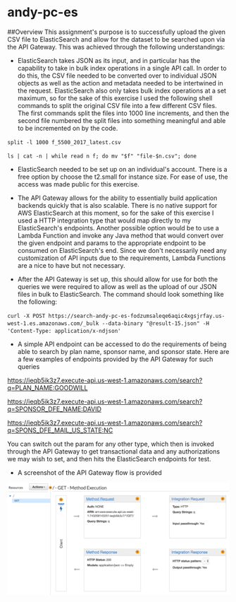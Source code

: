 # andy-pc-es

##Overview
This assignment's purpose is to successfully upload the given CSV file to ElasticSearch and allow for the dataset to be searched upon via the API Gateway. This was achieved through the following understandings:

* ElasticSearch takes JSON as its input, and in particular has the capability to take in bulk index operations in a single API call. In order to do this, the CSV file needed to be converted over to individual JSON objects as well as the action and metadata needed to be intertwined in the request. ElasticSearch also only takes bulk index operations at a set maximum, so for the sake of this exercise I used the following shell commands to split the original CSV file into a few different CSV files. The first commands split the files into 1000 line increments, and then the second file numbered the split files into something meaningful and able to be incremented on by the code.

`split -l 1000 f_5500_2017_latest.csv`

`ls | cat -n | while read n f; do mv "$f" "file-$n.csv"; done`

* ElasticSearch needed to be set up on an individual's account. There is a free option by choose the t2.small for instance size. For ease of use, the access was made public for this exercise.

* The API Gateway allows for the ability to essentially build application backends quickly that is also scalable. There is no native support for AWS ElasticSearch at this moment, so for the sake of this exercise I used a HTTP integration type that would map directly to my ElasticSearch's endpoints. Another possible option would be to use a Lambda Function and invoke any Java method that would convert over the given endpoint and params to the appropriate endpoint to be consumed on ElasticSearch's end. Since we don't necessarily need any customization of API inputs due to the requirements, Lambda Functions are a nice to have but not necessary.

* After the API Gateway is set up, this should allow for use for both the queries we were required to allow as well as the upload of our JSON files in bulk to ElasticSearch. The command should look something like the following:

`curl -X POST https://search-andy-pc-es-fodzumsaleqe6aqic4xgsjrfay.us-west-1.es.amazonaws.com/_bulk --data-binary "@result-15.json" -H 'Content-Type: application/x-ndjson'`

* A simple API endpoint can be accessed to do the requirements of being able to search by plan name, sponsor name, and sponsor state. Here are a few examples of endpoints provided by the API Gateway for such queries 

https://ieqb5ik3z7.execute-api.us-west-1.amazonaws.com/search?q=PLAN_NAME:GOODWILL

https://ieqb5ik3z7.execute-api.us-west-1.amazonaws.com/search?q=SPONSOR_DFE_NAME:DAVID

https://ieqb5ik3z7.execute-api.us-west-1.amazonaws.com/search?q=SPONS_DFE_MAIL_US_STATE:NC

You can switch out the param for any other type, which then is invoked through the API Gateway to get transactional data and any authorizations we may wish to set, and then hits the ElasticSearch endpoints for test.

* A screenshot of the API Gateway flow is provided 

![API Gateway Screenshot](Screen%20Shot%202018-09-26%20at%208.44.23%20PM.png)